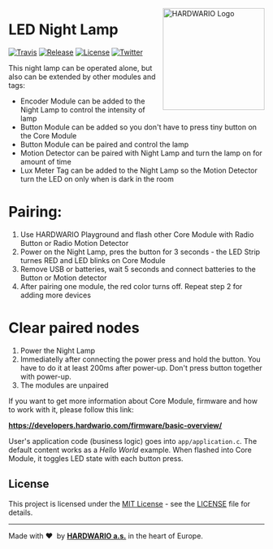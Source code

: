 <a href="https://www.hardwario.com/"><img src="https://www.hardwario.com/ci/assets/hw-logo.svg" width="200" alt="HARDWARIO Logo" align="right"></a>

# LED Night Lamp

[![Travis](https://img.shields.io/travis/bigclownlabs/bcf-skeleton/master.svg)](https://travis-ci.org/bigclownlabs/bcf-skeleton)
[![Release](https://img.shields.io/github/release/bigclownlabs/bcf-skeleton.svg)](https://github.com/bigclownlabs/bcf-skeleton/releases)
[![License](https://img.shields.io/github/license/bigclownlabs/bcf-skeleton.svg)](https://github.com/bigclownlabs/bcf-skeleton/blob/master/LICENSE)
[![Twitter](https://img.shields.io/twitter/follow/hardwario_en.svg?style=social&label=Follow)](https://twitter.com/hardwario_en)

This night lamp can be operated alone, but also can be extended by other modules and tags:

* Encoder Module can be added to the Night Lamp to control the intensity of lamp
* Button Module can be added so you don't have to press tiny button on the Core Module
* Button Module can be paired and control the lamp
* Motion Detector can be paired with Night Lamp and turn the lamp on for amount of time
* Lux Meter Tag can be added to the Night Lamp so the Motion Detector turn the LED on only when is dark in the room

# Pairing:

1. Use HARDWARIO Playground and flash other Core Module with Radio Button or Radio Motion Detector
2. Power on the Night Lamp, pres the button for 3 seconds - the LED Strip turnes RED and LED blinks on Core Module
3. Remove USB or batteries, wait 5 seconds and connect batteries to the Button or Motion detector
4. After pairing one module, the red color turns off. Repeat step 2 for adding more devices

# Clear paired nodes

1. Power the Night Lamp
2. Immediatelly after connecting the power press and hold the button. You have to do it at least 200ms after power-up. Don't press button together with power-up.
3. The modules are unpaired


If you want to get more information about Core Module, firmware and how to work with it, please follow this link:

**https://developers.hardwario.com/firmware/basic-overview/**

User's application code (business logic) goes into `app/application.c`.
The default content works as a *Hello World* example.
When flashed into Core Module, it toggles LED state with each button press.

## License

This project is licensed under the [MIT License](https://opensource.org/licenses/MIT/) - see the [LICENSE](LICENSE) file for details.

---

Made with &#x2764;&nbsp; by [**HARDWARIO a.s.**](https://www.hardwario.com/) in the heart of Europe.
